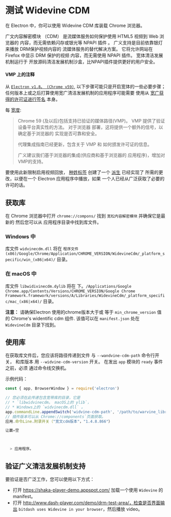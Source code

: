 # 测试 Widevine CDM

在 Electron 中，你可以使用 Widevine CDM 库装载 Chrome 浏览器。

广文内容解密模块 （CDM） 是流媒体服务如何保护使用 HTML5 视频到 Web 浏览器的 内容，而无需依赖闪存或银光等 NPAPI 插件 。 广义支持是目前依靠银灯来播放 DRM保护视频内容的 流媒体服务的替代解决方案。 它将允许网站在 Firefox 中显示 DRM 保护的视频 内容，而无需使用 NPAPI 插件。 宽体清洁发展机制运行于 开放源码清洁发展机制沙盒，比NPAPI插件提供更好的用户安全。

#### VMP 上的注释

从 [`Electron v1.8。 (Chrome v59)`](https://electronjs.org/releases#1.8.1), 以下步骤可能只是开启宽体的一些必要步骤； 任何版本上或之后打算使用宽广清洁发展机制的应用程序可能需要 使用从 [宽广获得的许可证进行签名](https://www.widevine.com/) 本身。

每 [宽度](https://www.widevine.com/):

> Chrome 59 (及以后)包括支持已验证的媒体路径(VMP)。 VMP 提供了验证设备平台真实性的方法。 对于浏览器 部署，这将提供一个额外的信号，以确定基于浏览器的 实现是否可靠和安全。
> 
> 代理集成指南已经更新，包含关于 VMP 和 如何颁发许可证的信息。
> 
> 广义建议我们基于浏览器的集成(供应商和基于浏览器的 应用程序)，增加对 VMP的支持。

要使用此新限制启用视频回放， [种姓标签](https://castlabs.com/open-source/downstream/) 创建了一个 [派生](https://github.com/castlabs/electron-releases) 已经实现了 所需的更改，以便在一个 Electron 应用程序中播放，如果 一个人已经从广泛获取了必要的许可的话。

## 获取库

在 Chrome 浏览器中打开 `chrome://compons/` 找到 `宽松内容解密模块` 并确保它是最新的 然后您可以从 应用程序目录中找到库文件。

### Windows 中

库文件 `widvinecdm.dll` 将在 `程序文件(x86)/Google/Chrome/Application/CHROME_VERSION/WidevineCdm/_platform_specific/win_(x86|x64)/` 目录。

### 在 macOS 中

库文件 `libwidivinecdm.dylib` 将在 下。`/Applications/Google Chrome.app/Contents/Versions/CHROME_VERSION/Google Chrome Framework.framework/versions/A/Libraries/WidevineCdm/_platform_specific/mac_(x86|x64)/` 目录。

**注意：** 请确保Electron 使用的chrome版本大于或 等于 `min_chrome_version` 值的 Chrome's widentific cdm 组件. 该值可以在 `manifest.json` 处在 `WidevineCdm` 目录下找到。

## 使用库

在获取库文件后，您应该将路径传递到文件 与 `--wandvine-cdm-path` 命令行开关， 和库版本 用 `--widvine-cdm-version` 开关。 在发出 `app` 模块的 `ready` 事件之前，必须 通过命令线交换机。

示例代码：

```javascript
const { app, BrowserWindow } = require('electron')

// 您必须在此传递包含宽带库的目录，它是
// * `libwidvinecdm。 macOS上的 ylib`，
// * Windows上的 `widvinecdm.dll` 。
app.commandLine.appendSwitch('widvine-cdm-path', '/path/to/warvine_library')
// 插件版本可以从 Chrome://components`页面获取。
应用.命令Line.附录开关（"宽文cdm版本"，"1.4.8.866"）

让赢=空


  
  > 应用程序。
```

## 验证广义清洁发展机制支持

要验证是否广泛工作，您可以使用以下方式：

* 打开 https://shaka-player-demo.appspot.com/ 加载一个使用 `Widevine` 的 manifest。
* 打开 http://www.dash-player.com/demo/drm-test-area/，检查是否界面输出 `bitdash uses Widevine in your browser`，然后播放 video。
